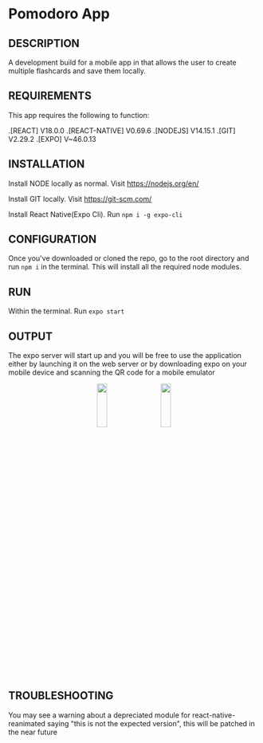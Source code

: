 # Pomodoro App

DESCRIPTION
-----------------------------------------------------------------------------------
A development build for a mobile app in that allows the user to create multiple flashcards and save them locally.



REQUIREMENTS
-----------------------------------------------------------------------------------
This app requires the following to function:

.[REACT] V18.0.0
.[REACT-NATIVE] V0.69.6
.[NODEJS] V14.15.1
.[GIT] V2.29.2
.[EXPO] V~46.0.13



INSTALLATION
-----------------------------------------------------------------------------------
Install NODE locally as normal. Visit 
https://nodejs.org/en/

Install GIT locally. Visit 
https://git-scm.com/

Install React Native(Expo Cli). Run
`npm i -g expo-cli`



CONFIGURATION
----------------------------------------------------------------------------------
Once you've downloaded or cloned the repo, go to the root directory 
and run `npm i` in the terminal. This will install all the required node modules.



RUN
----------------------------------------------------------------------------------
Within the terminal. Run 
`expo start`



OUTPUT
----------------------------------------------------------------------------------
The expo server will start up and you will be free to use the 
application either by launching it on the web server or by downloading expo on your mobile device
and scanning the QR code for a mobile emulator

<div align="center">
<img src="https://user-images.githubusercontent.com/58669882/202255635-784a4aab-c44b-40b2-a315-8906c4864d85.jpg" width="20%" height="15%">
&nbsp;
&nbsp;
&nbsp;
<img src="https://user-images.githubusercontent.com/58669882/202255596-84b776eb-a261-4c79-8a00-b94f29ab1305.jpg" width="20%" height="15%">
</div>




TROUBLESHOOTING
---------------------------------------------------------------------------------
You may see a warning about a depreciated module for react-native-reanimated saying "this is not the expected version", this will be patched in the near future
